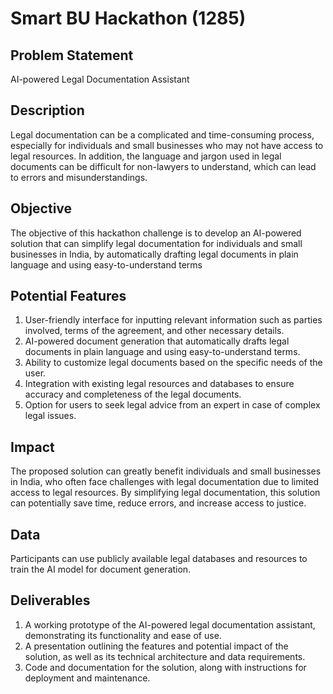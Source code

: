 # Smart BU Hackathon (1285)
## Problem Statement
AI-powered Legal Documentation Assistant

## Description
Legal documentation can be a complicated and time-consuming process, especially for individuals and small businesses who may not have access to legal resources. In addition, the language and jargon used in legal documents can be difficult for non-lawyers to understand, which can lead to errors and misunderstandings. 

## Objective
The objective of this hackathon challenge is to develop an AI-powered solution that can simplify legal documentation for individuals and small businesses in India, by automatically drafting legal documents in plain language and using easy-to-understand terms

## Potential Features
1. User-friendly interface for inputting relevant information such as parties involved, terms of the agreement, and other necessary details.
2. AI-powered document generation that automatically drafts legal documents in plain language and using easy-to-understand terms.
3. Ability to customize legal documents based on the specific needs of the user.
4. Integration with existing legal resources and databases to ensure accuracy and completeness of the legal documents.
5. Option for users to seek legal advice from an expert in case of complex legal issues.

## Impact
The proposed solution can greatly benefit individuals and small businesses in India, who often face challenges with legal documentation due to limited access to legal resources. By simplifying legal documentation, this solution can potentially save time, reduce errors, and increase access to justice. 

## Data
Participants can use publicly available legal databases and resources to train the AI model for document generation. 

## Deliverables 
1. A working prototype of the AI-powered legal documentation assistant, demonstrating its functionality and ease of use.
2. A presentation outlining the features and potential impact of the solution, as well as its technical architecture and data requirements.
3. Code and documentation for the solution, along with instructions for deployment and maintenance.
